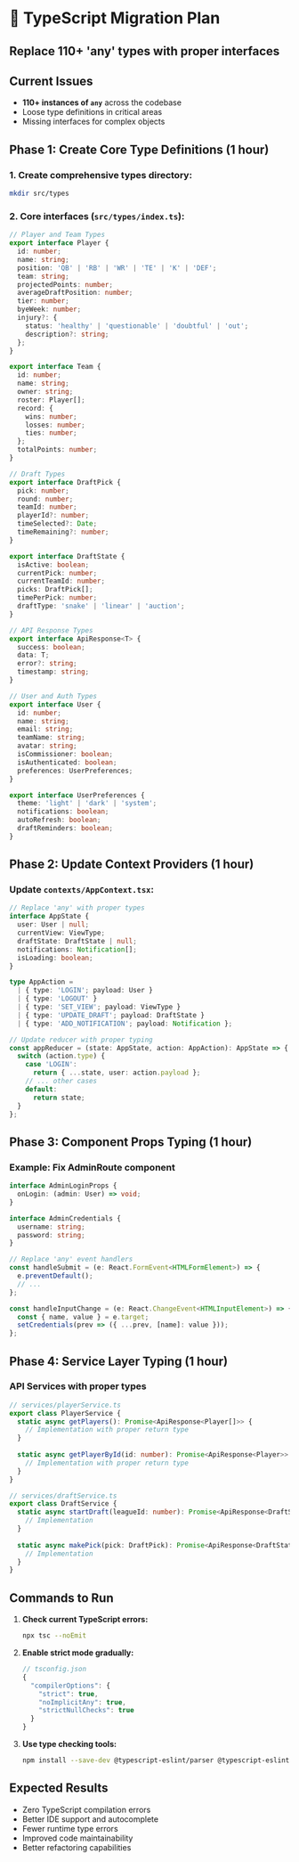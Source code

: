 # 🎯 TypeScript Migration Plan
## Replace 110+ 'any' types with proper interfaces

## Current Issues
- **110+ instances of `any`** across the codebase
- Loose type definitions in critical areas
- Missing interfaces for complex objects

## Phase 1: Create Core Type Definitions (1 hour)

### 1. Create comprehensive types directory:
```bash
mkdir src/types
```

### 2. Core interfaces (`src/types/index.ts`):
```typescript
// Player and Team Types
export interface Player {
  id: number;
  name: string;
  position: 'QB' | 'RB' | 'WR' | 'TE' | 'K' | 'DEF';
  team: string;
  projectedPoints: number;
  averageDraftPosition: number;
  tier: number;
  byeWeek: number;
  injury?: {
    status: 'healthy' | 'questionable' | 'doubtful' | 'out';
    description?: string;
  };
}

export interface Team {
  id: number;
  name: string;
  owner: string;
  roster: Player[];
  record: {
    wins: number;
    losses: number;
    ties: number;
  };
  totalPoints: number;
}

// Draft Types
export interface DraftPick {
  pick: number;
  round: number;
  teamId: number;
  playerId?: number;
  timeSelected?: Date;
  timeRemaining?: number;
}

export interface DraftState {
  isActive: boolean;
  currentPick: number;
  currentTeamId: number;
  picks: DraftPick[];
  timePerPick: number;
  draftType: 'snake' | 'linear' | 'auction';
}

// API Response Types
export interface ApiResponse<T> {
  success: boolean;
  data: T;
  error?: string;
  timestamp: string;
}

// User and Auth Types
export interface User {
  id: number;
  name: string;
  email: string;
  teamName: string;
  avatar: string;
  isCommissioner: boolean;
  isAuthenticated: boolean;
  preferences: UserPreferences;
}

export interface UserPreferences {
  theme: 'light' | 'dark' | 'system';
  notifications: boolean;
  autoRefresh: boolean;
  draftReminders: boolean;
}
```

## Phase 2: Update Context Providers (1 hour)

### Update `contexts/AppContext.tsx`:
```typescript
// Replace 'any' with proper types
interface AppState {
  user: User | null;
  currentView: ViewType;
  draftState: DraftState | null;
  notifications: Notification[];
  isLoading: boolean;
}

type AppAction = 
  | { type: 'LOGIN'; payload: User }
  | { type: 'LOGOUT' }
  | { type: 'SET_VIEW'; payload: ViewType }
  | { type: 'UPDATE_DRAFT'; payload: DraftState }
  | { type: 'ADD_NOTIFICATION'; payload: Notification };

// Update reducer with proper typing
const appReducer = (state: AppState, action: AppAction): AppState => {
  switch (action.type) {
    case 'LOGIN':
      return { ...state, user: action.payload };
    // ... other cases
    default:
      return state;
  }
};
```

## Phase 3: Component Props Typing (1 hour)

### Example: Fix AdminRoute component
```typescript
interface AdminLoginProps {
  onLogin: (admin: User) => void;
}

interface AdminCredentials {
  username: string;
  password: string;
}

// Replace 'any' event handlers
const handleSubmit = (e: React.FormEvent<HTMLFormElement>) => {
  e.preventDefault();
  // ...
};

const handleInputChange = (e: React.ChangeEvent<HTMLInputElement>) => {
  const { name, value } = e.target;
  setCredentials(prev => ({ ...prev, [name]: value }));
};
```

## Phase 4: Service Layer Typing (1 hour)

### API Services with proper types
```typescript
// services/playerService.ts
export class PlayerService {
  static async getPlayers(): Promise<ApiResponse<Player[]>> {
    // Implementation with proper return type
  }
  
  static async getPlayerById(id: number): Promise<ApiResponse<Player>> {
    // Implementation with proper return type
  }
}

// services/draftService.ts
export class DraftService {
  static async startDraft(leagueId: number): Promise<ApiResponse<DraftState>> {
    // Implementation
  }
  
  static async makePick(pick: DraftPick): Promise<ApiResponse<DraftState>> {
    // Implementation  
  }
}
```

## Commands to Run

1. **Check current TypeScript errors:**
   ```bash
   npx tsc --noEmit
   ```

2. **Enable strict mode gradually:**
   ```typescript
   // tsconfig.json
   {
     "compilerOptions": {
       "strict": true,
       "noImplicitAny": true,
       "strictNullChecks": true
     }
   }
   ```

3. **Use type checking tools:**
   ```bash
   npm install --save-dev @typescript-eslint/parser @typescript-eslint/eslint-plugin
   ```

## Expected Results
- Zero TypeScript compilation errors
- Better IDE support and autocomplete
- Fewer runtime type errors
- Improved code maintainability
- Better refactoring capabilities